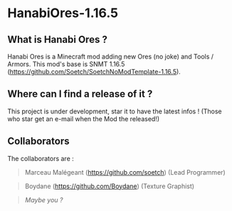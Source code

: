 # HanabiOres-1.16.5
## What is Hanabi Ores ?
Hanabi Ores is a Minecraft mod adding new Ores (no joke) and Tools / Armors. This mod's base is SNMT 1.16.5 (https://github.com/Soetch/SoetchNoModTemplate-1.16.5).

## Where can I find a release of it ? 
This project is under development, star it to have the latest infos ! (Those who star get an e-mail when the Mod the released!)

## Collaborators
The collaborators are :
> Marceau Malégeant (https://github.com/soetch) (Lead Programmer)

> Boydane (https://github.com/Boydane) (Texture Graphist)

> *Maybe you ?*
